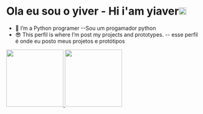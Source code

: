 <h1>Ola eu sou o yiver - Hi i'am yiaver<img src="https://raw.githubusercontent.com/MartinHeinz/MartinHeinz/master/wave.gif" width="20px" height="20px"> </h1>

- 🌱 I’m a Python programer --Sou um progamador python
- 😎 This perfil is where I’m post my projects and prototypes. -- esse perfil é onde eu posto meus projetos e protótipos

<div>
<a href="https://github.com/yiaver">
<img height="150em" src=https://github-readme-stats.vercel.app/api?username=yiaver&show_icons=true&theme=chartreuse-dark&include_all_commits=true&count_private=false"/>
<img height="150em" src="https://github-readme-stats.vercel.app/api/top-langs/?username=yiaver&layout=compact&langs_count=7&theme=chartreuse-dark"/>
</div>
